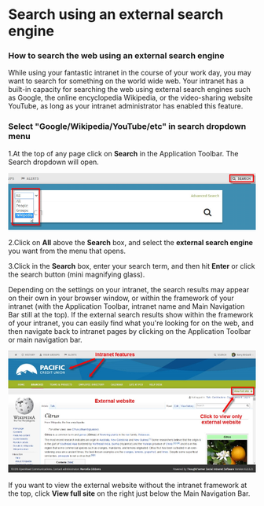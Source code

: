 # Search using an external search engine



### How to search the web using an external search engine

While using your fantastic intranet in the course of your work day, you may want to search for something on the world wide web. Your intranet has a built-in capacity for searching the web using external search engines such as Google, the online encyclopedia Wikipedia, or the video-sharing website YouTube, as long as your intranet administrator has enabled this feature.

### Select "Google/Wikipedia/YouTube/etc" in search dropdown menu

1.At the top of any page click on **Search** in the Application Toolbar. The Search dropdown will open.  
  


![](../../.gitbook/assets/1%20%2893%29.jpg)



2.Click on **All** above the **Search** box, and select the **external search engine** you want from the menu that opens.

3.Click in the **Search** box, enter your search term, and then hit **Enter** or click the search button \(mini magnifying glass\).

Depending on the settings on your intranet, the search results may appear on their own in your browser window, or within the framework of your intranet \(with the Application Toolbar, intranet name and Main Navigation Bar still at the top\). If the external search results show within the framework of your intranet, you can easily find what you're looking for on the web, and then navigate back to intranet pages by clicking on the Application Toolbar or main navigation bar.

![](../../.gitbook/assets/2%20%2866%29.jpg)

  
If you want to view the external website without the intranet framework at the top, click **View full site** on the right just below the Main Navigation Bar.  


